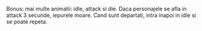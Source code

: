 Bonus: mai multe animatii: idle, attack si die. Daca personajele se afla in attack 3 secunde, iepurele moare. Cand sunt departati, intra inapoi in idle si se poate repeta.
